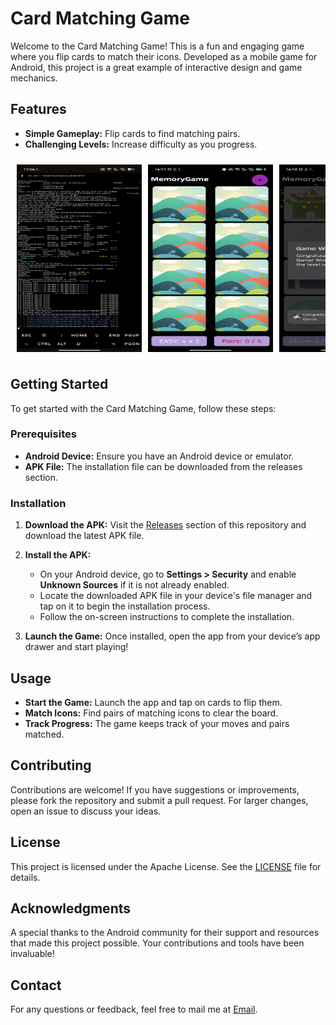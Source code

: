 # Card Matching Game

Welcome to the Card Matching Game! This is a fun and engaging game where you flip cards to match their icons. Developed as a mobile game for Android, this project is a great example of interactive design and game mechanics.

## Features

- **Simple Gameplay:** Flip cards to find matching pairs.
- **Challenging Levels:** Increase difficulty as you progress.

<!-- Force One-Line Horizontal Scroll -->
<div style="display: flex; overflow-x: auto; padding: 10px; gap: 10px;">
  <img src="assets/images/img1.jpg" alt="img1" style="height: 300px; flex-shrink: 0; min-width: 200px;">
  <img src="assets/images/img2.jpg" alt="img2" style="height: 300px; flex-shrink: 0; min-width: 200px;">
  <img src="assets/images/img3.jpg" alt="img3" style="height: 300px; flex-shrink: 0; min-width: 200px;">
  <img src="assets/images/img4.jpg" alt="img4" style="height: 300px; flex-shrink: 0; min-width: 200px;">
  <img src="assets/images/img5.jpg" alt="img5" style="height: 300px; flex-shrink: 0; min-width: 200px;">
</div>

## Getting Started

To get started with the Card Matching Game, follow these steps:

### Prerequisites

- **Android Device:** Ensure you have an Android device or emulator.
- **APK File:** The installation file can be downloaded from the releases section.

### Installation

1. **Download the APK:**
   Visit the [Releases](https://github.com/Sauban-Git/MemoryGame/releases) section of this repository and download the latest APK file.
   
2. **Install the APK:**
   - On your Android device, go to **Settings > Security** and enable **Unknown Sources** if it is not already enabled.
   - Locate the downloaded APK file in your device's file manager and tap on it to begin the installation process.
   - Follow the on-screen instructions to complete the installation.

3. **Launch the Game:**
   Once installed, open the app from your device’s app drawer and start playing!

## Usage

- **Start the Game:** Launch the app and tap on cards to flip them.
- **Match Icons:** Find pairs of matching icons to clear the board.
- **Track Progress:** The game keeps track of your moves and pairs matched.

## Contributing

Contributions are welcome! If you have suggestions or improvements, please fork the repository and submit a pull request. For larger changes, open an issue to discuss your ideas.

## License

This project is licensed under the Apache License. See the [LICENSE](LICENSE) file for details.

## Acknowledgments

A special thanks to the Android community for their support and resources that made this project possible. Your contributions and tools have been invaluable!

## Contact

For any questions or feedback, feel free to mail me at [Email](mailto:sauban.ind@gmail.com).
